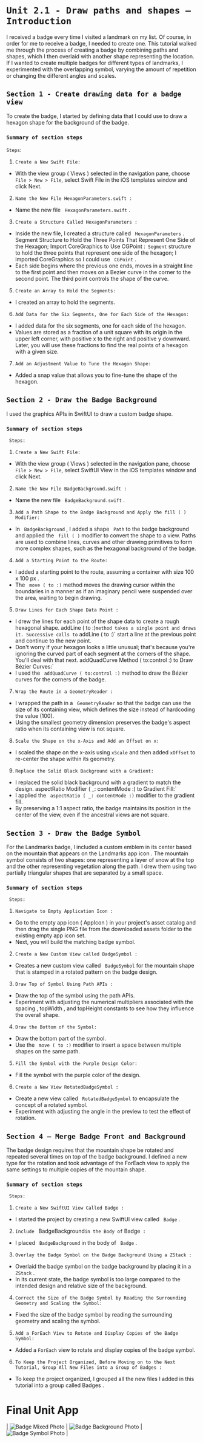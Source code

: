 # `Unit 2.1 - Draw paths and shapes – Introduction`

I received a badge every time I visited a landmark on my list. Of course, in order for me to receive a badge, I needed to create one. This tutorial walked me through the process of creating a badge by combining paths and shapes, which I then overlaid with another shape representing the location. If I wanted to create multiple badges for different types of landmarks, I experimented with the overlapping symbol, varying the amount of repetition or changing the different angles and scales.

## `Section 1 - Create drawing data for a badge view`

To create the badge, I started by defining data that I could use to draw a hexagon shape for the background of the badge.

### `Summary of section steps`

`Steps`:

1. `Create a New Swift File:`
- With the view group ( Views ) selected in the navigation pane, choose `File > New > File`, select Swift File in the iOS templates window and click Next.
2. `Name the New File HexagonParameters.swift :`
- Name the new file ` HexagonParameters.swift` .
3. `Create a Structure Called HexagonParameters :`
- Inside the new file, I created a structure called ` HexagonParameters` .
Segment Structure to Hold the Three Points That Represent One Side of the Hexagon; Import CoreGraphics to Use CGPoint :`
Segment` structure to hold the three points that represent one side of the hexagon; I imported CoreGraphics so I could use ` CGPoint` .
- Each side begins where the previous one ends, moves in a straight line to the first point and then moves on a Bezier curve in the corner to the second point. The third point controls the shape of the curve.
5. `Create an Array to Hold the Segments:`
- I created an array to hold the segments.
6. `Add Data for the Six Segments, One for Each Side of the Hexagon:`
- I added data for the six segments, one for each side of the hexagon.
- Values are stored as a fraction of a unit square with its origin in the upper left corner, with positive x to the right and positive y downward. Later, you will use these fractions to find the real points of a hexagon with a given size.
7. `Add an Adjustment Value to Tune the Hexagon Shape:`
- Added a snap value that allows you to fine-tune the shape of the hexagon.
    

## `Section 2 - Draw the Badge Background`

I used the graphics APIs in SwiftUI to draw a custom badge shape.

### `Summary of section steps`

` Steps:`
1. `Create a New Swift File:`
- With the view group ( Views ) selected in the navigation pane, choose `File > New > File`, select SwiftUI View in the iOS templates window and click Next.
2. `Name the New File BadgeBackground.swift :`
- Name the new file ` BadgeBackground.swift` .
3. `Add a Path Shape to the Badge Background and Apply the fill ( ) Modifier:`
- In ` BadgeBackground` , I added a shape ` Path` to the badge background and applied the ` fill ( )` modifier to convert the shape to a view.
Paths are used to combine lines, curves and other drawing primitives to form more complex shapes, such as the hexagonal background of the badge.
4. `Add a Starting Point to the Route:`
- I added a starting point to the route, assuming a container with size 100 x 100 px .
- The ` move ( to :)` method moves the drawing cursor within the boundaries in a manner as if an imaginary pencil were suspended over the area, waiting to begin drawing.
5. `Draw Lines for Each Shape Data Point :`
- I drew the lines for each point of the shape data to create a rough hexagonal shape.
addLine ( to :)` method takes a single point and draws it. Successive calls to ` addLine ( to :)` start a line at the previous point and continue to the new point.
- Don't worry if your hexagon looks a little unusual; that's because you're ignoring the curved part of each segment at the corners of the shape. You'll deal with that next.
addQuadCurve Method ( to:control :) to Draw Bézier Curves:`
- I used the ` addQuadCurve ( to:control :)` method to draw the Bézier curves for the corners of the badge.
7. `Wrap the Route in a GeometryReader :`
- I wrapped the path in a ` GeometryReader` so that the badge can use the size of its containing view, which defines the size instead of hardcoding the value (100).
- Using the smallest geometry dimension preserves the badge's aspect ratio when its containing view is not square.
8. `Scale the Shape on the x-Axis and Add an Offset on x:`
- I scaled the shape on the x-axis using ` xScale ` and then added ` xOffset ` to re-center the shape within its geometry.
9. `Replace the Solid Black Background with a Gradient:`
- I replaced the solid black background with a gradient to match the design.
aspectRatio Modifier ( _: contentMode :) to Gradient Fill:`
- I applied the ` aspectRatio ( _: contentMode :)` modifier to the gradient fill.
- By preserving a 1:1 aspect ratio, the badge maintains its position in the center of the view, even if the ancestral views are not square.



## `Section 3 - Draw the Badge Symbol`

For the Landmarks badge, I included a custom emblem in its center based on the mountain that appears on the Landmarks app icon . The mountain symbol consists of two shapes: one representing a layer of snow at the top and the other representing vegetation along the path. I drew them using two partially triangular shapes that are separated by a small space.

### `Summary of section steps`

` Steps:`
1. `Navigate to Empty Application Icon :`
- Go to the empty app icon ( AppIcon ) in your project's asset catalog and then drag the single PNG file from the downloaded assets folder to the existing empty app icon set.
- Next, you will build the matching badge symbol.
2. `Create a New Custom View called BadgeSymbol :`
- Creates a new custom view called ` BadgeSymbol` for the mountain shape that is stamped in a rotated pattern on the badge design.
3. `Draw Top of Symbol Using Path APIs :`
- Draw the top of the symbol using the path APIs.
- Experiment with adjusting the numerical multipliers associated with the spacing , topWidth , and topHeight constants to see how they influence the overall shape.
4. `Draw the Bottom of the Symbol:`
- Draw the bottom part of the symbol.
- Use the ` move ( to :)` modifier to insert a space between multiple shapes on the same path.
5. `Fill the Symbol with the Purple Design Color:`
- Fill the symbol with the purple color of the design.
6. `Create a New View RotatedBadgeSymbol :`
- Create a new view called ` RotatedBadgeSymbol` to encapsulate the concept of a rotated symbol.
- Experiment with adjusting the angle in the preview to test the effect of rotation.


## `Section 4 – Merge Badge Front and Background`

The badge design requires that the mountain shape be rotated and repeated several times on top of the badge background.
I defined a new type for the rotation and took advantage of the ForEach view to apply the same settings to multiple copies of the mountain shape.

### `Summary of section steps`

` Steps:`
1. `Create a New SwiftUI View Called Badge :`
- I started the project by creating a new SwiftUI view called ` Badge` .
2. `Include ` BadgeBackground` in the Body of ` Badge` :`
- I placed ` BadgeBackground` in the body of ` Badge` .
3. `Overlay the Badge Symbol on the Badge Background Using a ZStack :`
- Overlaid the badge symbol on the badge background by placing it in a ` ZStack` .
- In its current state, the badge symbol is too large compared to the intended design and relative size of the background.
4. `Correct the Size of the Badge Symbol by Reading the Surrounding Geometry and Scaling the Symbol:`
- Fixed the size of the badge symbol by reading the surrounding geometry and scaling the symbol.
5. `Add a ForEach View to Rotate and Display Copies of the Badge Symbol:`
- Added a ` ForEach ` view to rotate and display copies of the badge symbol.
6. `To Keep the Project Organized, Before Moving on to the Next Tutorial, Group All New Files into a Group of Badges : `
- To keep the project organized, I grouped all the new files I added in this tutorial into a group called Badges .

# Final Unit App

| ![Badge Mixed Photo](https://github.com/Marcoc-rasi/SwiftUI-Tutorials---Introducing-SwiftUI/assets/51039101/4c907e68-47c6-41de-927d-91c4b7dfd714) | ![Badge Background Photo](https://github.com/Marcoc-rasi/SwiftUI-Tutorials---Introducing-SwiftUI/assets/51039101/d56b7b3f-8c47-43e9-b13f-d60fb05d5de4) | ![Badge Symbol Photo](https://github.com/Marcoc-rasi/SwiftUI-Tutorials---Introducing-SwiftUI/assets/51039101/2bfe6d0b-eb58-4910-81ce-863bec0d10d0) |
